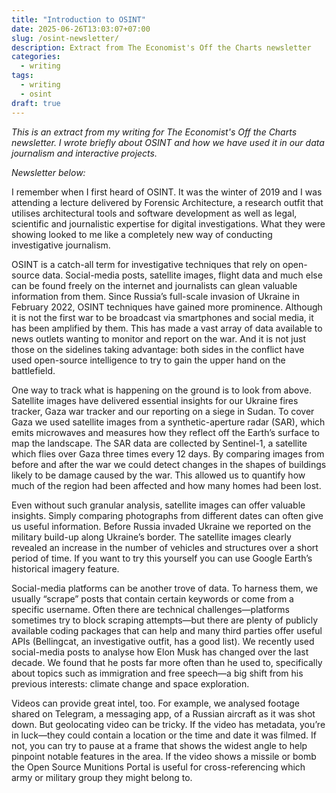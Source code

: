 ```yaml
---
title: "Introduction to OSINT"
date: 2025-06-26T13:03:07+07:00
slug: /osint-newsletter/
description: Extract from The Economist's Off the Charts newsletter
categories:
  - writing
tags:
  - writing
  - osint
draft: true
---
```


_This is an extract from my writing for The Economist's Off the Charts newsletter. I wrote briefly about OSINT and how we have used it in our data journalism and interactive projects._

_Newsletter below:_

I remember when I first heard of OSINT. It was the winter of 2019 and I was attending a lecture delivered by Forensic Architecture, a research outfit that utilises architectural tools and software development as well as legal, scientific and journalistic expertise for digital investigations. What they were showing looked to me like a completely new way of conducting investigative journalism.

OSINT is a catch-all term for investigative techniques that rely on open-source data. Social-media posts, satellite images, flight data and much else can be found freely on the internet and journalists can glean valuable information from them. Since Russia’s full-scale invasion of Ukraine in February 2022, OSINT techniques have gained more prominence. Although it is not the first war to be broadcast via smartphones and social media, it has been amplified by them. This has made a vast array of data available to news outlets wanting to monitor and report on the war. And it is not just those on the sidelines taking advantage: both sides in the conflict have used open-source intelligence to try to gain the upper hand on the battlefield.

One way to track what is happening on the ground is to look from above. Satellite images have delivered essential insights for our Ukraine fires tracker, Gaza war tracker and our reporting on a siege in Sudan. To cover Gaza we used satellite images from a synthetic-aperture radar (SAR), which emits microwaves and measures how they reflect off the Earth’s surface to map the landscape. The SAR data are collected by Sentinel-1, a satellite which flies over Gaza three times every 12 days. By comparing images from before and after the war we could detect changes in the shapes of buildings likely to be damage caused by the war. This allowed us to quantify how much of the region had been affected and how many homes had been lost.

Even without such granular analysis, satellite images can offer valuable insights. Simply comparing photographs from different dates can often give us useful information. Before Russia invaded Ukraine we reported on the military build-up along Ukraine’s border. The satellite images clearly revealed an increase in the number of vehicles and structures over a short period of time. If you want to try this yourself you can use Google Earth’s historical imagery feature.

Social-media platforms can be another trove of data. To harness them, we usually “scrape” posts that contain certain keywords or come from a specific username. Often there are technical challenges—platforms sometimes try to block scraping attempts—but there are plenty of publicly available coding packages that can help and many third parties offer useful APIs (Bellingcat, an investigative outfit, has a good list). We recently used social-media posts to analyse how Elon Musk has changed over the last decade. We found that he posts far more often than he used to, specifically about topics such as immigration and free speech—a big shift from his previous interests: climate change and space exploration.

Videos can provide great intel, too. For example, we analysed footage shared on Telegram, a messaging app, of a Russian aircraft as it was shot down. But geolocating video can be tricky. If the video has metadata, you’re in luck—they could contain a location or the time and date it was filmed. If not, you can try to pause at a frame that shows the widest angle to help pinpoint notable features in the area. If the video shows a missile or bomb the Open Source Munitions Portal is useful for cross-referencing which army or military group they might belong to.
